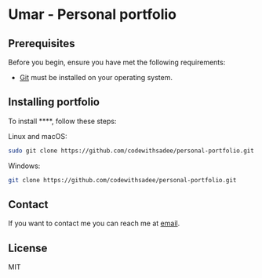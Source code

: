 # Umar - Personal portfolio



## Prerequisites

Before you begin, ensure you have met the following requirements:

* [Git](https://git-scm.com/downloads "Download Git") must be installed on your operating system.

## Installing portfolio

To install ****, follow these steps:

Linux and macOS:

```bash
sudo git clone https://github.com/codewithsadee/personal-portfolio.git
```

Windows:

```bash
git clone https://github.com/codewithsadee/personal-portfolio.git
```

## Contact

If you want to contact me you can reach me at [email](umaramin78894@gmail.com).

## License

MIT
